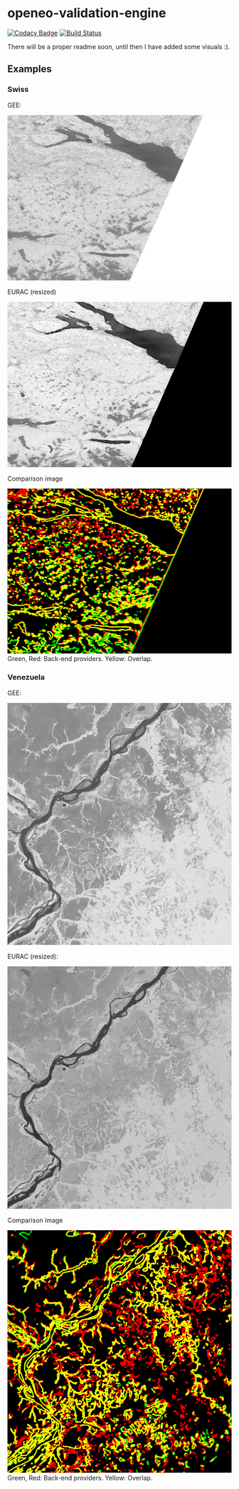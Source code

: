 # openeo-validation-engine

[![Codacy Badge](https://api.codacy.com/project/badge/Grade/072695f2ebbb404cb0512b711efa76d4)](https://app.codacy.com/app/simonschulte1991/openeo-validation-engine?utm_source=github.com&utm_medium=referral&utm_content=Sijoma/openeo-validation-engine&utm_campaign=Badge_Grade_Dashboard)
[![Build Status](https://travis-ci.com/Sijoma/openeo-validation-engine.svg?branch=master)](https://travis-ci.com/Sijoma/openeo-validation-engine)

There will be a proper readme soon, until then I have added some visuals :).

## Examples

### Swiss

GEE: 

![GEE-SWISS](mock/GEE/Swiss/86ec0e53-09fb-4436-ac16-09a5df9cead9.png)

EURAC (resized)

![EURAC-SWISS](mock/EURAC/Swiss/1673f433-3b70-4eb1-98eb-c5b6f34a7dc3_resized.png)

Comparison image

![EURAC-GEE](reports/comparison_image_mock_GEE_Swiss_86ec0e53-09fb-4436-ac16-09a5df9cead9_mock_EURAC_Swiss_1673f433-3b70-4eb1-98eb-c5b6f34a7dc3_resized.png)
Green, Red: Back-end providers. Yellow: Overlap.

### Venezuela

GEE:

![GEE-SWISS](mock/GEE/Venezuela/327f4181-a25d-48dd-af04-1fd41957357b.png)

EURAC (resized):

![EURAC-SWISS](mock/EURAC/Venezuela/85718779-0729-4595-9092-49bf1effdc97-resized.png)

Comparison image

![EURAC-GEE](reports/comparison_image_mock_GEE_Venezuela_327f4181-a25d-48dd-af04-1fd41957357b_mock_EURAC_Venezuela_85718779-0729-4595-9092-49bf1effdc97-resized.png)
Green, Red: Back-end providers. Yellow: Overlap.